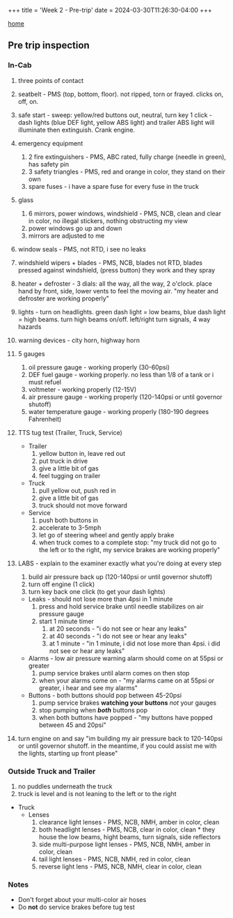 +++
title = 'Week 2 - Pre-trip'
date = 2024-03-30T11:26:30-04:00
+++

[home](/)

## Pre trip inspection

### In-Cab

1. three points of contact
1. seatbelt - PMS (top, bottom, floor). not ripped, torn or frayed. clicks on, off, on.
1. safe start - sweep: yellow/red buttons out, neutral, turn key 1 click - dash lights (blue DEF light, yellow ABS light) and trailer ABS light will illuminate then extinguish. Crank engine.
1. emergency equipment
    1. 2 fire extinguishers - PMS, ABC rated, fully charge (needle in green), has safety pin
    1. 3 safety triangles - PMS, red and orange in color, they stand on their own
    1. spare fuses - i have a spare fuse for every fuse in the truck
1. glass
    1. 6 mirrors, power windows, windshield - PMS, NCB, clean and clear in color, no illegal stickers, nothing obstructing my view
    1. power windows go up and down
    1. mirrors are adjusted to me
1. window seals - PMS, not RTD, i see no leaks
1. windshield wipers + blades - PMS, NCB, blades not RTD, blades pressed against windshield, (press button) they work and they spray
1. heater + defroster - 3 dials: all the way, all the way, 2 o'clock. place hand by front, side, lower vents to feel the moving air. "my heater and defroster are working properly"
1. lights - turn on headlights. green dash light = low beams, blue dash light = high beams. turn high beams on/off. left/right turn signals, 4 way hazards
1. warning devices - city horn, highway horn
1. 5 gauges
    1. oil pressure gauge - working properly (30-60psi)
    1. DEF fuel gauge - working properly. no less than 1/8 of a tank or i must refuel
    1. voltmeter - working properly (12-15V)
    1. air pressure gauge - working properly (120-140psi or until governor shutoff)
    1. water temperature gauge - working properly (180-190 degrees Fahrenheit)
1. TTS tug test (Trailer, Truck, Service)
    * Trailer
        1. yellow button in, leave red out
        1. put truck in drive
        1. give a little bit of gas
        1. feel tugging on trailer
    * Truck
        1. pull yellow out, push red in
        1. give a little bit of gas
        1. truck should not move forward
    * Service
        1. push both buttons in
        1. accelerate to 3-5mph
        1. let go of steering wheel and gently apply brake
        1. when truck comes to a complete stop: "my truck did not go to the left or to the right, my service brakes are working properly"
1. LABS - explain to the examiner exactly what you're doing at every step
    1. build air pressure back up (120-140psi or until governor shutoff)
    1. turn off engine (1 click)
    1. turn key back one click (to get your dash lights)

    * Leaks - should not lose more than 4psi in 1 minute
      1. press and hold service brake until needle stabilizes on air pressure gauge
      1. start 1 minute timer
          1. at 20 seconds - "i do not see or hear any leaks"
          1. at 40 seconds - "i do not see or hear any leaks"
          1. at 1 minute - "in 1 minute, i did not lose more than 4psi. i did not see or hear any leaks"
    * Alarms - low air pressure warning alarm should come on at 55psi or greater
      1. pump service brakes until alarm comes on then stop
      1. when your alarms come on - "my alarms came on at 55psi or greater, i hear and see my alarms"
    * Buttons - both buttons should pop between 45-20psi
      1. pump service brakes **watching your buttons** *not* your gauges
      1. stop pumping when ***both*** buttons pop
      1. when both buttons have popped - "my buttons have popped between 45 and 20psi"
1. turn engine on and say "im building my air pressure back to 120-140psi or until governor shutoff. in the meantime, if you could assist me with the lights, starting up front please"

### Outside Truck and Trailer

1. no puddles underneath the truck
1. truck is level and is not leaning to the left or to the right

* Truck
  * Lenses
      1. clearance light lenses - PMS, NCB, NMH, amber in color, clean
      1. both headlight lenses - PMS, NCB, clear in color, clean
        * they house the low beams, hight beams, turn signals, side reflectors
      1. side multi-purpose light lenses - PMS, NCB, NMH, amber in color, clean
      1. tail light lenses - PMS, NCB, NMH, red in color, clean
      1. reverse light lens - PMS, NCB, NMH, clear in color, clean

### Notes

* Don't forget about your multi-color air hoses
* Do **not** do service brakes before tug test
